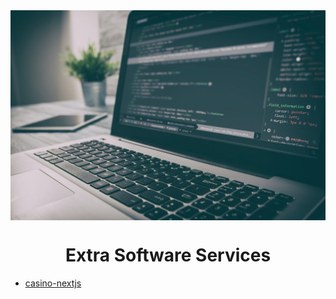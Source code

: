 <div align="center">
  <img alt="extra software services" src="https://github.com/monate615/portfolio/blob/main/images/mean-stack-developer-e1579706108805.jpg" align="center">
  <h1 align="center">Extra Software Services</h1>
</div>

- [casino-nextjs](https://github.com/monate615/casino-nextjs)

